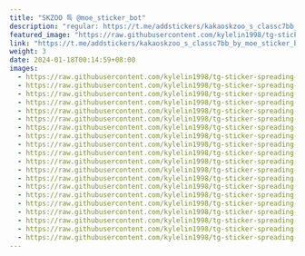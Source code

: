 ```yaml
---
title: "SKZOO 특 @moe_sticker_bot"
description: "regular: https://t.me/addstickers/kakaoskzoo_s_classc7bb_by_moe_sticker_bot"
featured_image: "https://raw.githubusercontent.com/kylelin1998/tg-sticker-spreading-worldwide-images/main/img/5809309e-92fa-42a0-93b1-9fffd618507f.jpg"
link: "https://t.me/addstickers/kakaoskzoo_s_classc7bb_by_moe_sticker_bot"
weight: 3
date: 2024-01-18T00:14:59+08:00
images:
  - https://raw.githubusercontent.com/kylelin1998/tg-sticker-spreading-worldwide-images/main/img/5809309e-92fa-42a0-93b1-9fffd618507f.jpg
  - https://raw.githubusercontent.com/kylelin1998/tg-sticker-spreading-worldwide-images/main/img/8f5cb042-f5b1-4ff6-868c-cee436706866.jpg
  - https://raw.githubusercontent.com/kylelin1998/tg-sticker-spreading-worldwide-images/main/img/06bf5b93-ce5f-4ce9-a94f-c8c19f764b88.jpg
  - https://raw.githubusercontent.com/kylelin1998/tg-sticker-spreading-worldwide-images/main/img/e6abd313-609d-431b-9036-7905359e9340.jpg
  - https://raw.githubusercontent.com/kylelin1998/tg-sticker-spreading-worldwide-images/main/img/835a0fe0-c28b-4ffe-87b9-e6e8bc7915f4.jpg
  - https://raw.githubusercontent.com/kylelin1998/tg-sticker-spreading-worldwide-images/main/img/2d7405a6-3cd2-4041-9498-8fa2e11e9314.jpg
  - https://raw.githubusercontent.com/kylelin1998/tg-sticker-spreading-worldwide-images/main/img/845d5d09-d946-4c95-9f5e-e83aecce91d2.jpg
  - https://raw.githubusercontent.com/kylelin1998/tg-sticker-spreading-worldwide-images/main/img/c5ab6749-b7e1-4df7-ae9e-53145e5b37cc.jpg
  - https://raw.githubusercontent.com/kylelin1998/tg-sticker-spreading-worldwide-images/main/img/a1b08b8a-b55f-4585-adf5-8af6156ab854.jpg
  - https://raw.githubusercontent.com/kylelin1998/tg-sticker-spreading-worldwide-images/main/img/d80e903f-914f-4581-bac8-3204b8a058ff.jpg
  - https://raw.githubusercontent.com/kylelin1998/tg-sticker-spreading-worldwide-images/main/img/5aaf8c12-3468-4396-b5e9-bfeaa371f19e.jpg
  - https://raw.githubusercontent.com/kylelin1998/tg-sticker-spreading-worldwide-images/main/img/b605c682-0d03-40e8-ac58-b5210ef57b1e.jpg
  - https://raw.githubusercontent.com/kylelin1998/tg-sticker-spreading-worldwide-images/main/img/577e13a5-302c-49f6-8cba-a32ea157c346.jpg
  - https://raw.githubusercontent.com/kylelin1998/tg-sticker-spreading-worldwide-images/main/img/6a01c179-5353-4da7-a521-32981ebe9692.jpg
  - https://raw.githubusercontent.com/kylelin1998/tg-sticker-spreading-worldwide-images/main/img/92242ce2-3556-45fc-ad53-ecb8124c3276.jpg
  - https://raw.githubusercontent.com/kylelin1998/tg-sticker-spreading-worldwide-images/main/img/0c79e793-c163-468c-8356-ca8a8f9e6242.jpg
  - https://raw.githubusercontent.com/kylelin1998/tg-sticker-spreading-worldwide-images/main/img/55d0dbc2-0288-49c7-b4c7-e99c7140c7de.jpg
  - https://raw.githubusercontent.com/kylelin1998/tg-sticker-spreading-worldwide-images/main/img/b442d0c1-6925-408c-9307-dc2115e6ba5e.jpg
  - https://raw.githubusercontent.com/kylelin1998/tg-sticker-spreading-worldwide-images/main/img/35c3e5b9-379d-480b-80ba-85fe58dd8367.jpg
  - https://raw.githubusercontent.com/kylelin1998/tg-sticker-spreading-worldwide-images/main/img/1f850ec5-1b9f-4e24-aee9-dacfa3ba0967.jpg
---
```

